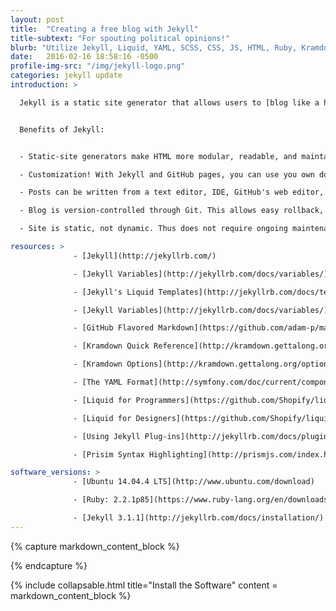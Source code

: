```yaml
---
layout: post
title:  "Creating a free blog with Jekyll"
title-subtext: "For spouting political opinions!"
blurb: "Utilize Jekyll, Liquid, YAML, SCSS, CSS, JS, HTML, Ruby, Kramdown, Markdown, Github-Pages, and many more buzzwords to create a static website. "
date:   2016-02-16 18:58:16 -0500
profile-img-src: "/img/jekyll-logo.png"
categories: jekyll update
introduction: >

  Jekyll is a static site generator that allows users to [blog like a hacker](http://tom.preston-werner.com/2008/11/17/blogging-like-a-hacker.html). If you know (or want to learn) HTML, CSS, and JS then it's not hard to learn how to use Jekyll. I think that the number of technologies and buzzwords surrounding Jekyll (or similar web technologies) can make it intimidating to new devs, but it really isn't too hard to learn. Static-site generators are a great way to make simple sites and ensure maintainability and ease-of-use for the future. Once you have your site, GitHub will provide [free hosting](https://pages.github.com/).


  Benefits of Jekyll:


  - Static-site generators make HTML more modular, readable, and maintainable. They also make it much easier to create new posts by abstracting away a lot of code.

  - Customization! With Jekyll and GitHub pages, you can use you own domain name and have complete control over appearance of your website.

  - Posts can be written from a text editor, IDE, GitHub's web editor, or even the command line. No need to log-in to a website if you don't want to.

  - Blog is version-controlled through Git. This allows easy rollback, backups, drafting, and prototyping for new posts/layouts.

  - Site is static, not dynamic. Thus does not require ongoing maintenance (e.g. backups, databases, security updates) or learning the intricacies of an engine like WordPress or Mephisto.

resources: >
              - [Jekyll](http://jekyllrb.com/)

              - [Jekyll Variables](http://jekyllrb.com/docs/variables/)

              - [Jekyll's Liquid Templates](http://jekyllrb.com/docs/templates/)

              - [Jekyll Variables](http://jekyllrb.com/docs/variables/)

              - [GitHub Flavored Markdown](https://github.com/adam-p/markdown-here/wiki/Markdown-Cheatsheet)

              - [Kramdown Quick Reference](http://kramdown.gettalong.org/quickref.html)

              - [Kramdown Options](http://kramdown.gettalong.org/options.html)

              - [The YAML Format](http://symfony.com/doc/current/components/yaml/yaml_format.html)  

              - [Liquid for Programmers](https://github.com/Shopify/liquid/wiki/Liquid-for-Programmers)

              - [Liquid for Designers](https://github.com/Shopify/liquid/wiki/Liquid-for-Designers)

              - [Using Jekyll Plug-ins](http://jekyllrb.com/docs/plugins/)

              - [Prisim Syntax Highlighting](http://prismjs.com/index.html)

software_versions: >
              - [Ubuntu 14.04.4 LTS](http://www.ubuntu.com/download)

              - [Ruby: 2.2.1p85](https://www.ruby-lang.org/en/downloads/)

              - [Jekyll 3.1.1](http://jekyllrb.com/docs/installation/)
---
```


<!-- Required first line cannot be in a liquid Template due to Jekyll 'tag was never closed' bug
 bug info:: http://blog.slaks.net/2013-08-09/jekyll-tag-was-never-closed/
-->




{% capture markdown_content_block %}



{% endcapture %}


{% include collapsable.html title="Install the Software" content = markdown_content_block %}
